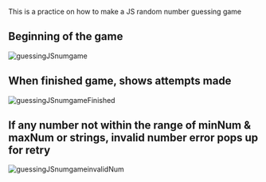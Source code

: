 This is a practice on how to make a JS random number guessing game

## Beginning of the game
![guessingJSnumgame](https://github.com/ronaldkwan93/GuessingJSNumsgame/assets/132134496/00980683-34de-43d1-b5c8-62f7044a20ce)

## When finished game, shows attempts made
![guessingJSnumgameFinished](https://github.com/ronaldkwan93/GuessingJSNumsgame/assets/132134496/bb76cc18-265c-4dfc-95f6-323bee7fe78f)

## If any number not within the range of minNum & maxNum or strings, invalid number error pops up for retry
![guessingJSnumgameinvalidNum](https://github.com/ronaldkwan93/GuessingJSNumsgame/assets/132134496/00946918-279e-4335-9312-0d45cb03efde)